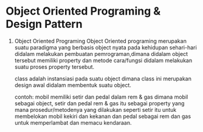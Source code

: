 # Object Oriented Programing & Design Pattern


1. Object Oriented Programing
Object Oriented programing merupakan suatu paradigma yang berbasis object nyata pada kehidupan sehari-hari didalam melakukan pembuatan pemrograman,dimana didalam object tersebut memiliki property dan metode cara/fungsi didalam melakukan suatu proses property tersebut.

    class adalah instansiasi pada suatu object dimana class ini merupakan design awal didalam membentuk suatu object.

    contoh: mobil memiliki setir dan pedal  dalam rem & gas dimana mobil sebagai object, setir dan pedal rem & gas itu sebagai     property yang mana prosedur/metodenya yang dilakukan seperti setir itu untuk membelokan mobil kekiri dan kekanan dan pedal     sebagai rem dan gas untuk memperlambat dan memacu kendaraan.
